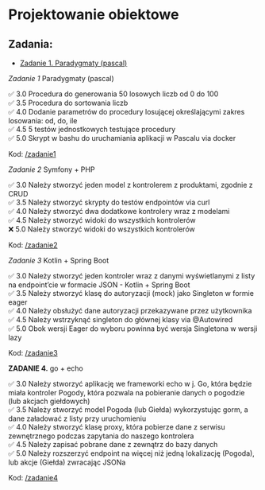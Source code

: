 # Projektowanie obiektowe

## Zadania:
+ [Zadanie 1. Paradygmaty (pascal)](https://github.com/Ech0n/projektowanie-obiektowe/tree/main/zadanie1)

*Zadanie 1* Paradygmaty (pascal)

:white_check_mark: 3.0 Procedura do generowania 50 losowych liczb od 0 do 100  
:white_check_mark: 3.5 Procedura do sortowania liczb  
:white_check_mark: 4.0 Dodanie parametrów do procedury losującej określającymi zakres losowania: od, do, ile  
:white_check_mark: 4.5 5 testów jednostkowych testujące procedury   
:white_check_mark: 5.0 Skrypt w bashu do uruchamiania aplikacji w Pascalu via docker  

Kod: [/zadanie1](https://github.com/Ech0n/projektowanie-obiektowe/tree/main/zadanie1)

*Zadanie 2* Symfony + PHP

:white_check_mark: 3.0 Należy stworzyć jeden model z kontrolerem z produktami, zgodnie z CRUD  
:white_check_mark: 3.5 Należy stworzyć skrypty do testów endpointów via curl  
:white_check_mark: 4.0 Należy stworzyć dwa dodatkowe kontrolery wraz z modelami  
:white_check_mark: 4.5 Należy stworzyć widoki do wszystkich kontrolerów  
:x: 5.0 Należy stworzyć widoki do wszystkich kontrolerów  

Kod: [/zadanie2](https://github.com/Ech0n/projektowanie-obiektowe/tree/main/zadanie2)

*Zadanie 3* Kotlin + Spring Boot

:white_check_mark: 3.0 Należy stworzyć jeden kontroler wraz z danymi wyświetlanymi z listy na endpoint’cie w formacie JSON - Kotlin + Spring Boot  
:white_check_mark: 3.5 Należy stworzyć klasę do autoryzacji (mock) jako Singleton w formie eager  
:white_check_mark: 4.0 Należy obsłużyć dane autoryzacji przekazywane przez użytkownika  
:white_check_mark: 4.5 Należy wstrzyknąć singleton do głównej klasy via @Autowired  
:white_check_mark: 5.0 Obok wersji Eager do wyboru powinna być wersja Singletona w wersji lazy  

Kod: [/zadanie3](https://github.com/Ech0n/projektowanie-obiektowe/tree/main/zadanie3)

**ZADANIE 4.** go + echo

:white_check_mark: 3.0 Należy stworzyć aplikację we frameworki echo w j. Go, która będzie miała kontroler Pogody, która pozwala na pobieranie danych o pogodzie (lub akcjach giełdowych)  
:white_check_mark: 3.5 Należy stworzyć model Pogoda (lub Giełda) wykorzystując gorm, a dane załadować z listy przy uruchomieniu   
:white_check_mark: 4.0 Należy stworzyć klasę proxy, która pobierze dane z serwisu zewnętrznego podczas zapytania do naszego kontrolera  
:white_check_mark: 4.5 Należy zapisać pobrane dane z zewnątrz do bazy danych  
:white_check_mark: 5.0 Należy rozszerzyć endpoint na więcej niż jedną lokalizację (Pogoda), lub akcje (Giełda) zwracając JSONa  

Kod: [/zadanie4](https://github.com/Ech0n/projektowanie-obiektowe/tree/main/zadanie4)
